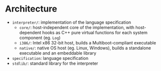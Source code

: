# Architecture #

- `interpreter/`: implementation of the language specification
  - `core/`: host-independent core of the implementation, with host-dependent hooks as C++ pure virtual functions for each system component (eg. `Log`)
  - `i386/`: Intel x86 32-bit host, builds a Multiboot-compliant executable
  - `native/`: native OS host (eg. Linux, Windows), builds a standalone executable and an embeddable library
- `specification`: language specification
- `stdlib/`: standard library for the interpreter
